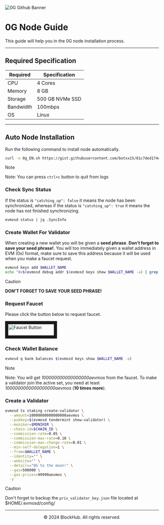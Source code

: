 ![0G Github Banner](https://github.com/BlockchainsHub/Testnet/assets/77204008/34a32724-b411-41e4-8696-e390dfa01cab)

# 0G Node Guide
This guide will help you in the 0G node installation process.

-----------------------------------------------------------------

## Required Specification
| Required | Specification |
|-|-
| CPU | 4 Cores |
| Memory | 8 GB |
| Storage | 500 GB NVMe SSD |
| Bandwidth | 100mbps |
| OS | Linux |

-----------------------------------------------------------------

## Auto Node Installation
Run the following command to install node automatically.
```bash
curl -o 0g_EN.sh https://gist.githubusercontent.com/botxx15/81c7ded174c98976b186f1cac999a53d/raw/a4331d1932b940fe23cc5019b5d0feae1c13d61a/0g_EN.sh && bash 0g_EN.sh
```

> [!NOTE]
> Note: You can press `ctrl+c` button to quit from logs

### Check Sync Status
If the status is `"catching_up": false` it means the node has been synchronized, whereas if the status is `"catching_up": true` it means the node has not finished synchronizing.
```bash
evmosd status | jq .SyncInfo
``` 

### Create Wallet For Validator
When creating a new wallet you will be given a **seed phrase**. **Don't forget to save your seed phrase!**. You will too
immediately given a wallet address in EVM (0x) format, make sure to save this address because it will be used when you
make a faucet request.
```bash
evmosd keys add $WALLET_NAME
echo "0x$(evmosd debug addr $(evmosd keys show $WALLET_NAME -a) | grep hex | awk '{print $3}')"
```
> [!CAUTION]
> **DON'T FORGET TO SAVE YOUR SEED PHRASE!**

### Request Faucet
Please click the button below to request faucet.

<a href="https://faucet.0g.ai/" target="_blank">
  <img src="https://github.com/BlockchainsHub/Testnet/assets/77204008/12866a81-cac7-451a-96b5-4b202e8f1194" alt="Faucet Button" width="150" height="36.94" border="10" />
</a>

### Check Wallet Balance
```bash
evmosd q bank balances $(evmosd keys show $WALLET_NAME -a) 
```
> [!NOTE]
> Note: You will get *100000000000000000aevmos* from the faucet. To make a validator join the active set, you need at least *1000000000000000000aevmos* (**10 times more**).

### Create a Validator
```bash
evmosd tx staking create-validator \
  --amount=10000000000000000aevmos \
  --pubkey=$(evmosd tendermint show-validator) \
  --moniker=$MONIKER \
  --chain-id=$CHAIN_ID \
  --commission-rate=0.05 \
  --commission-max-rate=0.10 \
  --commission-max-change-rate=0.01 \
  --min-self-delegation=1 \
  --from=$WALLET_NAME \
  --identity="" \
  --website="" \
  --details="0G to the moon!" \
  --gas=500000 \
  --gas-prices=99999aevmos \
  -y
```
> [!CAUTION]
> Don't forget to backup the `priv_validator_key.json` file located at $HOME/.evmosd/config/

-----------------------------------------------------------------

<p align="center">
  &copy; 2024 BlockHub. All rights reserved.
</p>